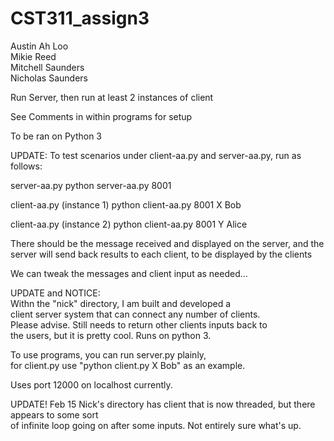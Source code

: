 # CST311_assign3
Austin Ah Loo <br>
Mikie Reed <br>
Mitchell Saunders <br>
Nicholas Saunders

Run Server, then run at least 2 instances of client
<br>

See Comments in within programs for setup

To be ran on Python 3

UPDATE:
To test scenarios under client-aa.py and server-aa.py, run as follows:

server-aa.py
python server-aa.py 8001 <enter>
  
client-aa.py (instance 1)
python client-aa.py 8001 X Bob <enter>
  
client-aa.py (instance 2)
python client-aa.py 8001 Y Alice <enter>
  
There should be the message received and displayed on the server, and the server will send back results to each client, to be displayed by the clients


We can tweak the messages and client input as needed...

UPDATE and NOTICE: <br>
Withn the "nick" directory, I am built and developed a 
<br>client server system that can connect any number of clients.
<br> Please advise. Still needs to return other clients inputs back to 
<br>the users, but it is pretty cool. Runs on python 3.

To use programs, you can run server.py plainly,<br>
for client.py use "python client.py X Bob" as an example.

Uses port 12000 on localhost currently.

UPDATE! Feb 15
Nick's directory has client that is now threaded, but there appears to some sort<br>
of infinite loop going on after some inputs. Not entirely sure what's up.
